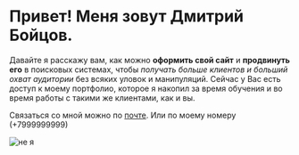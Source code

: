 # Привет! Меня зовут Дмитрий Бойцов. 

Давайте я расскажу вам, как можно **оформить свой сайт** и **продвинуть его** в поисковых системах, чтобы *получать больше клиентов и больший охват аудитории* без всяких уловок и манипуляций. Сейчас у Вас есть доступ к моему портфолио, которое я накопил за время обучения и во время работы с такими же клиентами, как и вы.

Связаться со мной можно по [почте](www.yandex.ru).
Или по моему номеру (+7999999999)

![не я](https://media.tproger.ru/uploads/2021/05/iconfinder-icon-cover-icon-2-original.png)